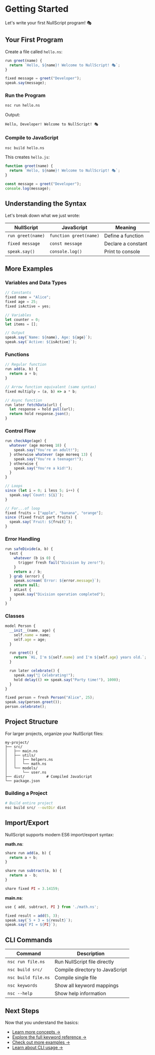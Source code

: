 # Getting Started

Let's write your first NullScript program! 🎭

## Your First Program

Create a file called `hello.ns`:

```javascript
run greet(name) {
  return `Hello, ${name}! Welcome to NullScript! 🎭`;
}

fixed message = greet("Developer");
speak.say(message);
```

### Run the Program

```bash
nsc run hello.ns
```

Output:

```
Hello, Developer! Welcome to NullScript! 🎭
```

### Compile to JavaScript

```bash
nsc build hello.ns
```

This creates `hello.js`:

```javascript
function greet(name) {
  return `Hello, ${name}! Welcome to NullScript! 🎭`;
}

const message = greet("Developer");
console.log(message);
```

## Understanding the Syntax

Let's break down what we just wrote:

| NullScript        | JavaScript             | Meaning            |
| ----------------- | ---------------------- | ------------------ |
| `run greet(name)` | `function greet(name)` | Define a function  |
| `fixed message`   | `const message`        | Declare a constant |
| `speak.say()`     | `console.log()`        | Print to console   |

## More Examples

### Variables and Data Types

```javascript
// Constants
fixed name = "Alice";
fixed age = 25;
fixed isActive = yes;

// Variables
let counter = 0;
let items = [];

// Output
speak.say(`Name: ${name}, Age: ${age}`);
speak.say(`Active: ${isActive}`);
```

### Functions

```javascript
// Regular function
run add(a, b) {
  return a + b;
}

// Arrow function equivalent (same syntax)
fixed multiply = (a, b) => a * b;

// Async function
run later fetchData(url) {
  let response = hold pull(url);
  return hold response.json();
}
```

### Control Flow

```javascript
run checkAge(age) {
  whatever (age moreeq 18) {
    speak.say("You're an adult!");
  } otherwise whatever (age moreeq 13) {
    speak.say("You're a teenager!");
  } otherwise {
    speak.say("You're a kid!");
  }
}

// Loops
since (let i = 0; i less 5; i++) {
  speak.say(`Count: ${i}`);
}

// For...of loop
fixed fruits = ["apple", "banana", "orange"];
since (fixed fruit part fruits) {
  speak.say(`Fruit: ${fruit}`);
}
```

### Error Handling

```javascript
run safeDivide(a, b) {
  test {
    whatever (b is 0) {
      trigger fresh fail("Division by zero!");
    }
    return a / b;
  } grab (error) {
    speak.scream(`Error: ${error.message}`);
    return null;
  } atLast {
    speak.say("Division operation completed");
  }
}
```

### Classes

```javascript
model Person {
  __init__(name, age) {
    self.name = name;
    self.age = age;
  }

  run greet() {
    return `Hi, I'm ${self.name} and I'm ${self.age} years old.`;
  }

  run later celebrate() {
    speak.say("🎉 Celebrating!");
    hold delay(() => speak.say("Party time!"), 1000);
  }
}

fixed person = fresh Person("Alice", 25);
speak.say(person.greet());
person.celebrate();
```

## Project Structure

For larger projects, organize your NullScript files:

```
my-project/
├── src/
│   ├── main.ns
│   ├── utils/
│   │   ├── helpers.ns
│   │   └── math.ns
│   └── models/
│       └── user.ns
├── dist/          # Compiled JavaScript
└── package.json
```

### Building a Project

```bash
# Build entire project
nsc build src/ --outDir dist
```

## Import/Export

NullScript supports modern ES6 import/export syntax:

**math.ns**:

```javascript
share run add(a, b) {
  return a + b;
}

share run subtract(a, b) {
  return a - b;
}

share fixed PI = 3.14159;
```

**main.ns**:

```javascript
use { add, subtract, PI } from './math.ns';

fixed result = add(5, 3);
speak.say(`5 + 3 = ${result}`);
speak.say(`PI = ${PI}`);
```

## CLI Commands

| Command             | Description                     |
| ------------------- | ------------------------------- |
| `nsc run file.ns`   | Run NullScript file directly    |
| `nsc build src/`    | Compile directory to JavaScript |
| `nsc build file.ns` | Compile single file             |
| `nsc keywords`      | Show all keyword mappings       |
| `nsc --help`        | Show help information           |

## Next Steps

Now that you understand the basics:

- [Learn more concepts →](../guide/basic-concepts.md)
- [Explore the full keyword reference →](../reference/keywords.md)
- [Check out more examples →](../examples/basic.md)
- [Learn about CLI usage →](../cli/usage.md)
